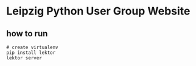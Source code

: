 # Leipzig Python User Group Website

## how to run
```
# create virtualenv
pip install lektor
lektor server
```
